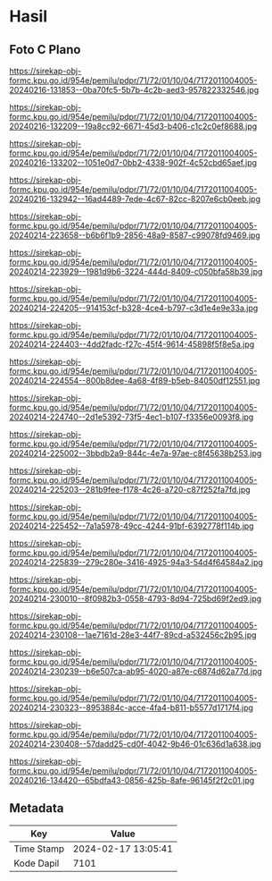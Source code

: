 # Hasil

## Foto C Plano

https://sirekap-obj-formc.kpu.go.id/954e/pemilu/pdpr/71/72/01/10/04/7172011004005-20240216-131853--0ba70fc5-5b7b-4c2b-aed3-957822332546.jpg

https://sirekap-obj-formc.kpu.go.id/954e/pemilu/pdpr/71/72/01/10/04/7172011004005-20240216-132209--19a8cc92-6671-45d3-b406-c1c2c0ef8688.jpg

https://sirekap-obj-formc.kpu.go.id/954e/pemilu/pdpr/71/72/01/10/04/7172011004005-20240216-133202--1051e0d7-0bb2-4338-902f-4c52cbd65aef.jpg

https://sirekap-obj-formc.kpu.go.id/954e/pemilu/pdpr/71/72/01/10/04/7172011004005-20240216-132942--16ad4489-7ede-4c67-82cc-8207e6cb0eeb.jpg

https://sirekap-obj-formc.kpu.go.id/954e/pemilu/pdpr/71/72/01/10/04/7172011004005-20240214-223658--b6b6f1b9-2856-48a9-8587-c99078fd9469.jpg

https://sirekap-obj-formc.kpu.go.id/954e/pemilu/pdpr/71/72/01/10/04/7172011004005-20240214-223929--1981d9b6-3224-444d-8409-c050bfa58b39.jpg

https://sirekap-obj-formc.kpu.go.id/954e/pemilu/pdpr/71/72/01/10/04/7172011004005-20240214-224205--914153cf-b328-4ce4-b797-c3d1e4e9e33a.jpg

https://sirekap-obj-formc.kpu.go.id/954e/pemilu/pdpr/71/72/01/10/04/7172011004005-20240214-224403--4dd2fadc-f27c-45f4-9614-45898f5f8e5a.jpg

https://sirekap-obj-formc.kpu.go.id/954e/pemilu/pdpr/71/72/01/10/04/7172011004005-20240214-224554--800b8dee-4a68-4f89-b5eb-84050df12551.jpg

https://sirekap-obj-formc.kpu.go.id/954e/pemilu/pdpr/71/72/01/10/04/7172011004005-20240214-224740--2d1e5392-73f5-4ec1-b107-f3356e0093f8.jpg

https://sirekap-obj-formc.kpu.go.id/954e/pemilu/pdpr/71/72/01/10/04/7172011004005-20240214-225002--3bbdb2a9-844c-4e7a-97ae-c8f45638b253.jpg

https://sirekap-obj-formc.kpu.go.id/954e/pemilu/pdpr/71/72/01/10/04/7172011004005-20240214-225203--281b9fee-f178-4c26-a720-c87f252fa7fd.jpg

https://sirekap-obj-formc.kpu.go.id/954e/pemilu/pdpr/71/72/01/10/04/7172011004005-20240214-225452--7a1a5978-49cc-4244-91bf-6392778f114b.jpg

https://sirekap-obj-formc.kpu.go.id/954e/pemilu/pdpr/71/72/01/10/04/7172011004005-20240214-225839--279c280e-3416-4925-94a3-54d4f64584a2.jpg

https://sirekap-obj-formc.kpu.go.id/954e/pemilu/pdpr/71/72/01/10/04/7172011004005-20240214-230010--8f0982b3-0558-4793-8d94-725bd69f2ed9.jpg

https://sirekap-obj-formc.kpu.go.id/954e/pemilu/pdpr/71/72/01/10/04/7172011004005-20240214-230108--1ae7161d-28e3-44f7-89cd-a532456c2b95.jpg

https://sirekap-obj-formc.kpu.go.id/954e/pemilu/pdpr/71/72/01/10/04/7172011004005-20240214-230239--b6e507ca-ab95-4020-a87e-c6874d62a77d.jpg

https://sirekap-obj-formc.kpu.go.id/954e/pemilu/pdpr/71/72/01/10/04/7172011004005-20240214-230323--8953884c-acce-4fa4-b811-b5577d1717f4.jpg

https://sirekap-obj-formc.kpu.go.id/954e/pemilu/pdpr/71/72/01/10/04/7172011004005-20240214-230408--57dadd25-cd0f-4042-9b46-01c636d1a638.jpg

https://sirekap-obj-formc.kpu.go.id/954e/pemilu/pdpr/71/72/01/10/04/7172011004005-20240216-134420--65bdfa43-0856-425b-8afe-96145f2f2c01.jpg


## Metadata

| Key        | Value               |
| ---------- | ------------------- |
| Time Stamp | 2024-02-17 13:05:41 |
| Kode Dapil | 7101                |



